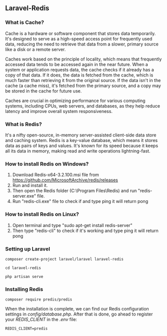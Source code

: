 ## Laravel-Redis

### What is Cache?
Cache is a hardware or software component that stores data temporarily. It's designed to serve as a high-speed access point for frequently used data, reducing the need to retrieve that data from a slower, primary source like a disk or a remote server.

Caches work based on the principle of locality, which means that frequently accessed data tends to be accessed again in the near future. When a system or application requests data, the cache checks if it already has a copy of that data. If it does, the data is fetched from the cache, which is much faster than retrieving it from the original source. If the data isn't in the cache (a cache miss), it's fetched from the primary source, and a copy may be stored in the cache for future use.

Caches are crucial in optimizing performance for various computing systems, including CPUs, web servers, and databases, as they help reduce latency and improve overall system responsiveness.

### What is Redis?
It's a nifty open-source, in-memory server-assisted client-side data store and caching system. Redis is a key-value database, which means it stores data as pairs of keys and values. It's known for its speed because it keeps all its data in memory, making read and write operations lightning-fast.

### How to install Redis on Windows?
1. Download Redis-x64-3.2.100.msi file from https://github.com/MicrosoftArchive/redis/releases
2. Run and install it.
3. Then open the Redis folder (C:\Program Files\Redis) and run "redis-server.exe" file.
4. Run "redis-cli.exe" file to check if and type ping it will return pong

### How to install Redis on Linux?
1. Open terminal and type "sudo apt-get install redis-server"
2. Then type "redis-cli" to check if it's working and type ping it will return pong

### Setting up Laravel
```shell
composer create-project laravel/laravel laravel-redis
```
```shell
cd laravel-redis
```
```shell
php artisan serve
```
### Installing Redis
```shell
composer require predis/predis
```
When the installation is complete, we can find our Redis configuration settings in _config/database.php_.
After that is done, go ahead to register your _REDIS_CLIENT_ in the _.env_ file:
```
REDIS_CLIENT=predis
```
